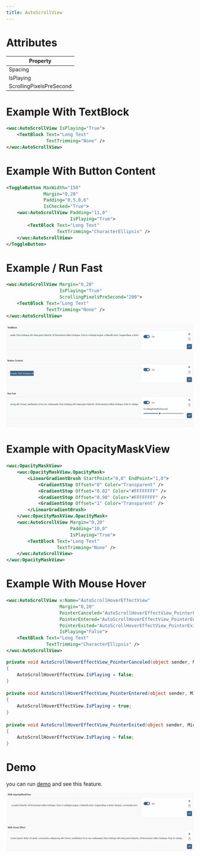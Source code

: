 ```yaml
---
title: AutoScrollView
---
```


# Attributes
|Property|
|-|
|Spacing|
|IsPlaying|
|ScrollingPixelsPreSecond|


# Example With TextBlock

```xml
<wuc:AutoScrollView IsPlaying="True">
    <TextBlock Text="Long Text"
               TextTrimming="None" />
</wuc:AutoScrollView>
```

# Example With Button Content

```xml
<ToggleButton MaxWidth="150"
              Margin="0,20"
              Padding="0,5,0,6"
              IsChecked="True">
    <wuc:AutoScrollView Padding="11,0"
                        IsPlaying="True">
        <TextBlock Text="Long Text"
                   TextTrimming="CharacterEllipsis" />
    </wuc:AutoScrollView>
</ToggleButton>
```

# Example / Run Fast

```xml
<wuc:AutoScrollView Margin="0,20"
                    IsPlaying="True"
                    ScrollingPixelsPreSecond="200">
    <TextBlock Text="Long Text"
               TextTrimming="None" />
</wuc:AutoScrollView>
```

![WinUICommunity](https://raw.githubusercontent.com/WinUICommunity/Resources/main/WinUICommunityDocs/AutoScrollView.gif)


# Example with OpacityMaskView

```xml
<wuc:OpacityMaskView>
    <wuc:OpacityMaskView.OpacityMask>
        <LinearGradientBrush StartPoint="0,0" EndPoint="1,0">
            <GradientStop Offset="0" Color="Transparent" />
            <GradientStop Offset="0.02" Color="#FFFFFFFF" />
            <GradientStop Offset="0.98" Color="#FFFFFFFF" />
            <GradientStop Offset="1" Color="Transparent" />
        </LinearGradientBrush>
    </wuc:OpacityMaskView.OpacityMask>
    <wuc:AutoScrollView Margin="0,20"
                        Padding="10,0"
                        IsPlaying="True">
        <TextBlock Text="Long Text"
                   TextTrimming="None" />
    </wuc:AutoScrollView>
</wuc:OpacityMaskView>
```

# Example With Mouse Hover

```xml
<wuc:AutoScrollView x:Name="AutoScrollHoverEffectView"
                    Margin="0,20"
                    PointerCanceled="AutoScrollHoverEffectView_PointerCanceled"
                    PointerEntered="AutoScrollHoverEffectView_PointerEntered"
                    PointerExited="AutoScrollHoverEffectView_PointerExited"
                    IsPlaying="False">
    <TextBlock Text="Long Text"
               TextTrimming="CharacterEllipsis" />
</wuc:AutoScrollView>
```

```cs
private void AutoScrollHoverEffectView_PointerCanceled(object sender, Microsoft.UI.Xaml.Input.PointerRoutedEventArgs e)
{
    AutoScrollHoverEffectView.IsPlaying = false;
}

private void AutoScrollHoverEffectView_PointerEntered(object sender, Microsoft.UI.Xaml.Input.PointerRoutedEventArgs e)
{
    AutoScrollHoverEffectView.IsPlaying = true;
}

private void AutoScrollHoverEffectView_PointerExited(object sender, Microsoft.UI.Xaml.Input.PointerRoutedEventArgs e)
{
    AutoScrollHoverEffectView.IsPlaying = false;
}
```

# Demo
you can run [demo](https://github.com/WinUICommunity/WinUICommunity) and see this feature.

![WinUICommunity](https://raw.githubusercontent.com/WinUICommunity/Resources/main/WinUICommunityDocs/AutoScrollView2.gif)

